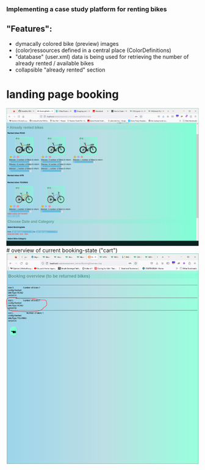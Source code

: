### Implementing a case study platform for renting bikes
## "Features":
- dymacally colored bike (preview) images
- (color)ressources defined in a central place (ColorDefinitions)
- "database" (user.xml) data is being used for retrieving the number of already rented / available bikes
- collapsible "already rented" section

# landing page booking
<img src="Screenshot_CurrentState_Booking.PNG">
# overview of current booking-state ("cart")
<img src="Screenshot_CurrentState_Overview.PNG">